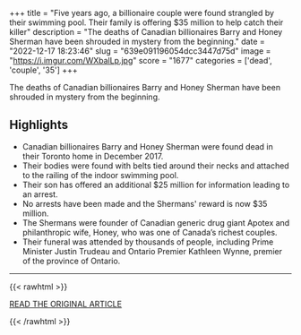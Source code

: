 +++
title = "Five years ago, a billionaire couple were found strangled by their swimming pool. Their family is offering $35 million to help catch their killer"
description = "The deaths of Canadian billionaires Barry and Honey Sherman have been shrouded in mystery from the beginning."
date = "2022-12-17 18:23:46"
slug = "639e091196054dcc3447d75d"
image = "https://i.imgur.com/WXbalLp.jpg"
score = "1677"
categories = ['dead', 'couple', '35']
+++

The deaths of Canadian billionaires Barry and Honey Sherman have been shrouded in mystery from the beginning.

## Highlights

- Canadian billionaires Barry and Honey Sherman were found dead in their Toronto home in December 2017.
- Their bodies were found with belts tied around their necks and attached to the railing of the indoor swimming pool.
- Their son has offered an additional $25 million for information leading to an arrest.
- No arrests have been made and the Shermans' reward is now $35 million.
- The Shermans were founder of Canadian generic drug giant Apotex and philanthropic wife, Honey, who was one of Canada’s richest couples.
- Their funeral was attended by thousands of people, including Prime Minister Justin Trudeau and Ontario Premier Kathleen Wynne, premier of the province of Ontario.

---

{{< rawhtml >}}
  <p class="article-category">
    <a target="_blank" href="https://edition.cnn.com/2022/12/17/us/toronto-billionaire-sherman-killings-reward-cec/index.html">READ THE ORIGINAL ARTICLE</a>
  </p>
{{< /rawhtml >}}
